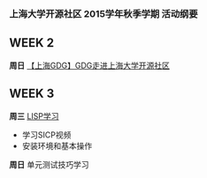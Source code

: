 ### 上海大学开源社区 2015学年秋季学期 活动纲要


WEEK 2
---
**周日**
[【上海GDG】GDG走进上海大学开源社区](https://github.com/shuopensourcecommunity/2015-autumn-activity/wiki/%E3%80%90%E4%B8%8A%E6%B5%B7GDG%E3%80%91GDG%E8%B5%B0%E8%BF%9B%E4%B8%8A%E6%B5%B7%E5%A4%A7%E5%AD%A6%E5%BC%80%E6%BA%90%E7%A4%BE%E5%8C%BA)

WEEK 3
---
**周三**
[LISP学习](https://github.com/shuopensourcecommunity/2015-autumn-activity/wiki/W03-LISP%E5%AD%A6%E4%B9%A0)
* 学习SICP视频
* 安装环境和基本操作


**周日**
单元测试技巧学习
